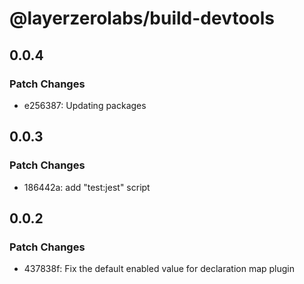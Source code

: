 # @layerzerolabs/build-devtools

## 0.0.4

### Patch Changes

- e256387: Updating packages

## 0.0.3

### Patch Changes

- 186442a: add "test:jest" script

## 0.0.2

### Patch Changes

- 437838f: Fix the default enabled value for declaration map plugin

